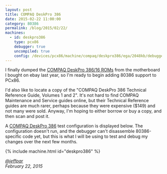 ```yaml
---
layout: post
title: COMPAQ DeskPro 386
date: 2015-02-22 11:00:00
category: 80386
permalink: /blog/2015/02/22/
machines:
  - id: deskpro386
    type: pcx86
    debugger: true
    uncompiled: true
    config: /devices/pcx86/machine/compaq/deskpro386/ega/2048kb/debugger/machine.xml
---
```


I finally dumped the [COMPAQ DeskPro 386/16 ROMs](/devices/pcx86/rom/compaq/deskpro386/) from the motherboard I bought
on ebay last year, so I'm ready to begin adding 80386 support to PCx86.

I'd also like to locate a copy of the "COMPAQ DeskPro 386 Technical Reference Guide, Volumes 1 and 2".  It's not hard
to find COMPAQ Maintenance and Service guides online, but their Technical Reference guides are much rarer, perhaps because
they were expensive ($149) and not many were sold.  Anyway, I'm hoping to either borrow or buy a copy, and then scan and
post it.

A [COMPAQ DeskPro 386](/devices/pcx86/machine/compaq/deskpro386/ega/2048kb/debugger/) test configuration is displayed below.
The configuration doesn't run, and the debugger can't disassemble 80386-specific code yet, but this is what I will be
using to test and debug my changes over the next few months.

{% include machine.html id="deskpro386" %}

*[@jeffpar](http://jeffpar.com)*  
*February 22, 2015*
